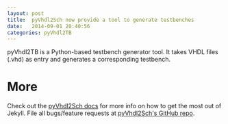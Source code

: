 ```yaml
---
layout: post
title:  pyVhdl2Sch now provide a tool to generate testbenches
date:   2014-09-01 20:40:56
categories: pyVhdl2TB
---
```


pyVhdl2TB is a Python-based testbench generator tool. It takes VHDL files (.vhd) as entry and generates a corresponding testbench.


More
====

Check out the [pyVhdl2Sch docs][pyVhdl2Sch] for more info on how to get the most out of Jekyll. File all bugs/feature requests at [pyVhdl2Sch's GitHub repo][pyVhdl2Sch-gh].

[pyVhdl2Sch-gh]: https://github.com/LaurentCabaret/pyVhdl2Sch
[pyVhdl2Sch]:    https://github.com/LaurentCabaret/pyVhdl2Sch/blob/master/README.md
